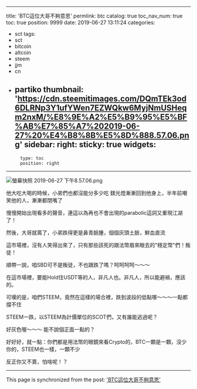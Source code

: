 
---
title: 'BTC這位大哥不夠意思'
permlink: btc
catalog: true
toc_nav_num: true
toc: true
position: 9999
date: 2019-06-27 13:11:24
categories:
- sct
tags:
- sct
- bitcoin
- altcoin
- steem
- jjm
- cn
- partiko
thumbnail: 'https://cdn.steemitimages.com/DQmTEk3od6DLRNp3Y1ufYWen7EZWQkw6MyjNmUSHeqm2nxM/%E8%9E%A2%E5%B9%95%E5%BF%AB%E7%85%A7%202019-06-27%20%E4%B8%8B%E5%8D%888.57.06.png'
sidebar:
    right:
        sticky: true
widgets:
    -
        type: toc
        position: right
---


![螢幕快照 2019-06-27 下午8.57.06.png](https://cdn.steemitimages.com/DQmTEk3od6DLRNp3Y1ufYWen7EZWQkw6MyjNmUSHeqm2nxM/%E8%9E%A2%E5%B9%95%E5%BF%AB%E7%85%A7%202019-06-27%20%E4%B8%8B%E5%8D%888.57.06.png)

他大吃大喝的時候，小弟們也都沒能分多少吃
鎂光燈漸漸回到他身上，半年前嘲笑他的人，漸漸都閉嘴了

慢慢開始出現看多的聲音，連這以為再也不會出現的parabolic這詞又重現江湖了！

然後，大哥就蔫了，小弟跌得更是鼻青臉腫，個個灰頭土臉，鮮血直流

這市場裡，沒有人笑得出來了，只有那些該死的跟法幣眉來眼去的"穩定幣"們！叛徒！

順帶一說，咱SBD可不是叛徒，不也跟跌了嗎？呵呵呵呵～～～

在這市場裡，要能Hold住USDT等的人，非凡人也。非凡人，所以能避禍，應該的。

可嘆的是，咱們STEEM，竟然在這樣的場合裡，跌到波段的低點哪～～～一點都撐不住

STEEM一跌，以STEEM為計價單位的SCOT們，又有誰能逃過呢？

好灰色喔～～～ 能不說個正面一點的？

好好好，就一點：你們都是用法幣的眼鏡來看Crypto的，BTC一顆是一顆，沒少你的，STEEM也一樣，一顆不少

反正你又不賣，怕啥呢！？

- - -

This page is synchronized from the post: ['BTC這位大哥不夠意思'](https://steemit.com/@deanliu/btc)
